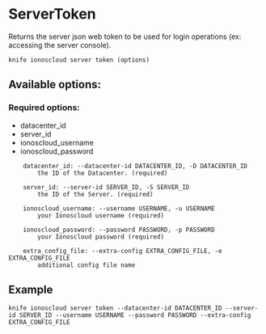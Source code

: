 # ServerToken

Returns the server json web token to be used for login operations (ex: accessing the server console).

```text
knife ionoscloud server token (options)
```

## Available options:

### Required options:

* datacenter\_id
* server\_id
* ionoscloud\_username
* ionoscloud\_password

```text
    datacenter_id: --datacenter-id DATACENTER_ID, -D DATACENTER_ID
        the ID of the Datacenter. (required)

    server_id: --server-id SERVER_ID, -S SERVER_ID
        the ID of the Server. (required)

    ionoscloud_username: --username USERNAME, -u USERNAME
        your Ionoscloud username (required)

    ionoscloud_password: --password PASSWORD, -p PASSWORD
        your Ionoscloud password (required)

    extra_config_file: --extra-config EXTRA_CONFIG_FILE, -e EXTRA_CONFIG_FILE
        additional config file name

```
## Example

```text
knife ionoscloud server token --datacenter-id DATACENTER_ID --server-id SERVER_ID --username USERNAME --password PASSWORD --extra-config EXTRA_CONFIG_FILE
```
